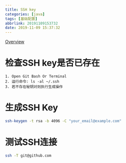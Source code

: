 ```yaml
---
title: SSH key
categories: [java]
tags: [基础配置]
abbrlink: 20191109153732
date: 2019-11-09 15:37:32
---
```

[Overview](https://help.github.com/en/github/authenticating-to-github/connecting-to-github-with-ssh)
# 检查SSH key是否已存在
```text
1. Open Git Bash Or Terminal
2. 运行命令: ls -al ~/.ssh
3. 若不存在秘钥对则执行生成操作
```
# 生成SSH Key
```bash
ssh-keygen -t rsa -b 4096 -C "your_email@example.com"
```
# 测试SSH连接
```bash
ssh -T git@github.com
```